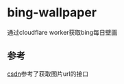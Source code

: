 # bing-wallpaper
通过cloudflare worker获取bing每日壁画

## 参考
[csdn](https://blog.csdn.net/m0_37682004/article/details/82314055)参考了获取图片url的接口
